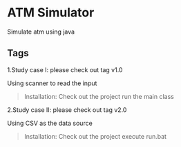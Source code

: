

# ATM Simulator

Simulate atm using java


## Tags

1.Study case I: please check out tag v1.0
   
   Using scanner to read the input

>Installation:
> Check out the project
> run the main class


2.Study case II: please check out tag v2.0

Using CSV as the data source

> Installation:
> Check out the project
> execute run.bat
